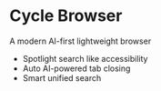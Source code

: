 # Cycle Browser

A modern AI-first lightweight browser

- Spotlight search like accessibility
- Auto AI-powered tab closing
- Smart unified search
